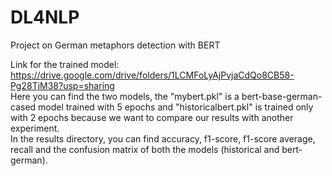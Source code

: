 # DL4NLP
Project on German metaphors detection with BERT  

Link for the trained model: https://drive.google.com/drive/folders/1LCMFoLyAjPvjaCdQo8CB58-Pg28TjM38?usp=sharing  
Here you can find the two models, the "mybert.pkl" is a bert-base-german-cased model trained with 5 epochs and "historicalbert.pkl" is trained only with 2 epochs because we want to compare our results with another experiment.  
In the results directory, you can find accuracy, f1-score, f1-score average, recall and the confusion matrix of both the models (historical and bert-german). 
